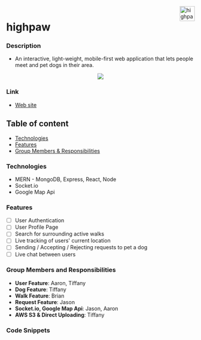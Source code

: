 <!-- README - make sure it has:
Description of project, including goals
Link to live demo and/or instructions on how to use and run code
List of techs/languages/plugins/APIs used (MERN and any other tech)
Technical implementation details for anything worth mentioning (basically anything you had to stop and think about before building)
Include links to the neatest parts of the code, or embed snippets
Include screenshots of anything that looks pretty
To-dos and future features -->

<!-- Banner -->
<a>
  <img 
    src="https://i.imgur.com/NHEr1B3.png"
    alt="highpaw logo" 
    align="right" height="40"
  />
</a>

highpaw
======================

### Description
- An interactive, light-weight, mobile-first web application that lets people meet and pet dogs in their area.

<p align="center">
  <img src="https://imgur.com/39bN44E.png"/>
</p>

### Link
* [Web site]()

## Table of content

- [Technologies](#technologies)
- [Features](#features)
- [Group Members & Responsibilities ](#group-members-and-responsibilities)

### Technologies
- MERN - MongoDB, Express, React, Node
- Socket.io
- Google Map Api

### Features
- [ ] User Authentication
- [ ] User Profile Page
- [ ] Search for surrounding active walks
- [ ] Live tracking of users' current location
- [ ] Sending / Accepting / Rejecting requests to pet a dog
- [ ] Live chat between users

### Group Members and Responsibilities
- **User Feature**: Aaron, Tiffany
- **Dog Feature**: Tiffany
- **Walk Feature**: Brian
- **Request Feature**: Jason
- **Socket.io, Google Map Api**: Jason, Aaron
- **AWS S3 & Direct Uploading**: Tiffany


### Code Snippets


